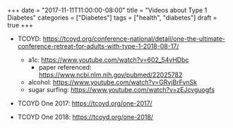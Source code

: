 +++
date = "2017-11-11T11:00:00-08:00"
title = "Videos about Type 1 Diabetes"
categories = ["Diabetes"]
tags = ["health", "diabetes"]
draft = true
+++
* TCOYD: https://tcoyd.org/conference-national/detail/one-the-ultimate-conference-retreat-for-adults-with-type-1-2018-08-17/
  * a1c: https://www.youtube.com/watch?v=602_54vHDbc
    * paper referenced: https://www.ncbi.nlm.nih.gov/pubmed/22025782
  * alcohol: https://www.youtube.com/watch?v=GRvjBrFvnSk
  * sugar surfing: https://www.youtube.com/watch?v=zEJcvguogfs

* TCOYD One 2017: https://tcoyd.org/one-2017/
* TCOYD One 2018: https://tcoyd.org/one-2018/

